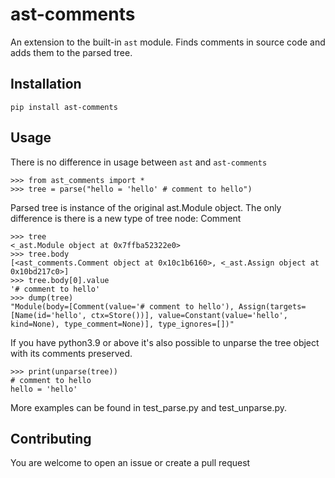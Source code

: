 # ast-comments

An extension to the built-in `ast` module. 
Finds comments in source code and adds them to the parsed tree.

## Installation
```
pip install ast-comments
```

## Usage

There is no difference in usage between `ast` and `ast-comments`
```
>>> from ast_comments import *
>>> tree = parse("hello = 'hello' # comment to hello")
```
Parsed tree is instance of the original ast.Module object.
The only difference is there is a new type of tree node: Comment
```
>>> tree
<_ast.Module object at 0x7ffba52322e0>
>>> tree.body
[<ast_comments.Comment object at 0x10c1b6160>, <_ast.Assign object at 0x10bd217c0>]
>>> tree.body[0].value
'# comment to hello'
>>> dump(tree)
"Module(body=[Comment(value='# comment to hello'), Assign(targets=[Name(id='hello', ctx=Store())], value=Constant(value='hello', kind=None), type_comment=None)], type_ignores=[])"
```
If you have python3.9 or above it's also possible to unparse the tree object with its comments preserved.
```
>>> print(unparse(tree))
# comment to hello
hello = 'hello'
```
More examples can be found in test_parse.py and test_unparse.py.

## Contributing
You are welcome to open an issue or create a pull request
